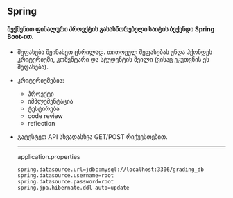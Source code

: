 ## Spring

#### შექმენით ფინალური პროექტის გასასწორებელი საიტის ბექენდი Spring Boot-ით.

* შეფასება შეინახეთ ცხრილად. თითოეულ შეფასებას უნდა ჰქონდეს კრიტერიუმი, კომენტარი და სტუდენტის მეილი (ვისაც ეკუთვნის ეს შეფასება).
* კრიტერიუმებია: 
  * პროექტი
  * იმპლემენტაცია
  * ტესტირება
  * code review
  * reflection
* გატესტეთ API სხვადასხვა GET/POST რიქუესთებით.

  -------

  application.properties
  ```
  spring.datasource.url=jdbc:mysql://localhost:3306/grading_db
  spring.datasource.username=root
  spring.datasource.password=root
  spring.jpa.hibernate.ddl-auto=update

  ```
